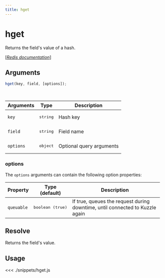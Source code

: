 ```yaml
---
title: hget
---
```


# hget

Returns the field's value of a hash.

[[_Redis documentation_]](https://redis.io/commands/hget)

## Arguments

```js
hget(key, field, [options]);
```

<br/>

| Arguments | Type              | Description              |
| --------- | ----------------- | ------------------------ |
| `key`     | <pre>string</pre> | Hash key                 |
| `field`   | <pre>string</pre> | Field name               |
| `options` | <pre>object</pre> | Optional query arguments |

### options

The `options` arguments can contain the following option properties:

| Property   | Type (default)            | Description                                                                  |
| ---------- | ------------------------- | ---------------------------------------------------------------------------- |
| `queuable` | <pre>boolean (true)</pre> | If true, queues the request during downtime, until connected to Kuzzle again |

## Resolve

Returns the field's value.

## Usage

<<< ./snippets/hget.js

